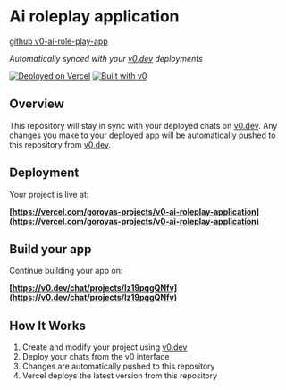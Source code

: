 # Ai roleplay application

[github v0-ai-role-play-app](https://github.com/kitada-brisys/v0-ai-role-play-app)

*Automatically synced with your [v0.dev](https://v0.dev) deployments*

[![Deployed on Vercel](https://img.shields.io/badge/Deployed%20on-Vercel-black?style=for-the-badge&logo=vercel)](https://vercel.com/goroyas-projects/v0-ai-roleplay-application)
[![Built with v0](https://img.shields.io/badge/Built%20with-v0.dev-black?style=for-the-badge)](https://v0.dev/chat/projects/Iz19pqgQNfv)

## Overview

This repository will stay in sync with your deployed chats on [v0.dev](https://v0.dev).
Any changes you make to your deployed app will be automatically pushed to this repository from [v0.dev](https://v0.dev).

## Deployment

Your project is live at:

**[https://vercel.com/goroyas-projects/v0-ai-roleplay-application](https://vercel.com/goroyas-projects/v0-ai-roleplay-application)**

## Build your app

Continue building your app on:

**[https://v0.dev/chat/projects/Iz19pqgQNfv](https://v0.dev/chat/projects/Iz19pqgQNfv)**

## How It Works

1. Create and modify your project using [v0.dev](https://v0.dev)
2. Deploy your chats from the v0 interface
3. Changes are automatically pushed to this repository
4. Vercel deploys the latest version from this repository

